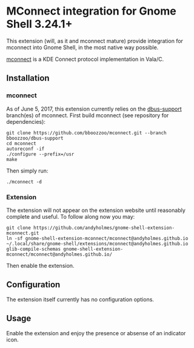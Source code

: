 # MConnect integration for Gnome Shell 3.24.1+
This extension (will, as it and mconnect mature) provide integration for
mconnect into Gnome Shell, in the most native way possible.

[mconnect](https://github.com/bboozzoo/mconnect) is a KDE Connect protocol implementation in Vala/C.

## Installation

### mconnect

As of June 5, 2017, this extension currently relies on the
[dbus-support](https://github.com/bboozzoo/mconnect/tree/bboozzoo/dbus-support)
branch(es) of mconnect. First build mconnect (see repository for dependencies):

    git clone https://github.com/bboozzoo/mconnect.git --branch bboozzoo/dbus-support
    cd mconnect
    autoreconf -if 
    ./configure --prefix=/usr
    make
    
Then simply run:

    ./mconnect -d

    
### Extension

The extension will not appear on the extension website until reasonably
complete and useful. To follow along now you may:

    git clone https://github.com/andyholmes/gnome-shell-extension-mconnect.git
    ln -sf gnome-shell-extension-mconnect/mconnect@andyholmes.github.io ~/.local/share/gnome-shell/extensions/mconnect@andyholmes.github.io
    glib-compile-schemas gnome-shell-extension-mconnect/mconnect@andyholmes.github.io/

Then enable the extension.
    

## Configuration

The extension itself currently has no configuration options.

## Usage

Enable the extension and enjoy the presence or absense of an indicator icon.
